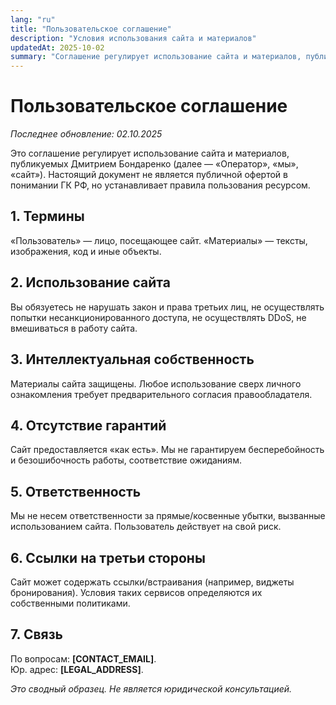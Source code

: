 ```yaml
---
lang: "ru"
title: "Пользовательское соглашение"
description: "Условия использования сайта и материалов"
updatedAt: 2025-10-02
summary: "Соглашение регулирует использование сайта и материалов, публикуемых Дмитрием Бондаренко"
---
```


# Пользовательское соглашение

_Последнее обновление: 02.10.2025_

Это соглашение регулирует использование сайта и материалов, публикуемых Дмитрием Бондаренко (далее — «Оператор», «мы», «сайт»). Настоящий документ не является публичной офертой в понимании ГК РФ, но устанавливает правила пользования ресурсом.

## 1. Термины
«Пользователь» — лицо, посещающее сайт. «Материалы» — тексты, изображения, код и иные объекты.

## 2. Использование сайта
Вы обязуетесь не нарушать закон и права третьих лиц, не осуществлять попытки несанкционированного доступа, не осуществлять DDoS, не вмешиваться в работу сайта.

## 3. Интеллектуальная собственность
Материалы сайта защищены. Любое использование сверх личного ознакомления требует предварительного согласия правообладателя.

## 4. Отсутствие гарантий
Сайт предоставляется «как есть». Мы не гарантируем бесперебойность и безошибочность работы, соответствие ожиданиям.

## 5. Ответственность
Мы не несем ответственности за прямые/косвенные убытки, вызванные использованием сайта. Пользователь действует на свой риск.

## 6. Ссылки на третьи стороны
Сайт может содержать ссылки/встраивания (например, виджеты бронирования). Условия таких сервисов определяются их собственными политиками.

## 7. Связь
По вопросам: **[CONTACT_EMAIL]**.  
Юр. адрес: **[LEGAL_ADDRESS]**.

_Это сводный образец. Не является юридической консультацией._
